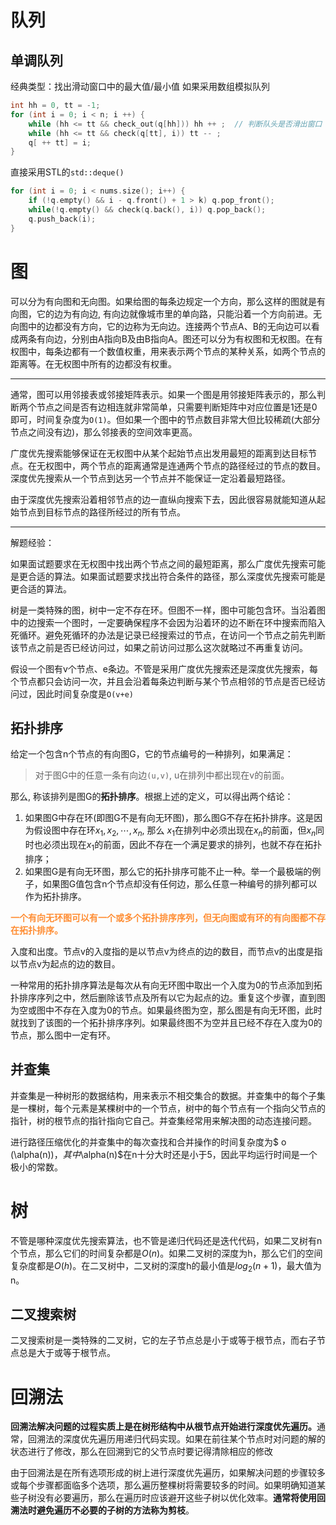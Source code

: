 # 队列
## 单调队列
经典类型：找出滑动窗口中的最大值/最小值
如果采用数组模拟队列
```C++
int hh = 0, tt = -1;
for (int i = 0; i < n; i ++) {
    while (hh <= tt && check_out(q[hh])) hh ++ ;  // 判断队头是否滑出窗口
    while (hh <= tt && check(q[tt], i)) tt -- ;
    q[ ++ tt] = i;
}
```
直接采用STL的`std::deque()`
```C++
for (int i = 0; i < nums.size(); i++) {
    if (!q.empty() && i - q.front() + 1 > k) q.pop_front();
    while(!q.empty() && check(q.back(), i)) q.pop_back();
    q.push_back(i);
}
```

# 图
可以分为有向图和无向图。如果给图的每条边规定一个方向，那么这样的图就是有向图，它的边为有向边, 有向边就像城市里的单向路，只能沿着一个方向前进。无向图中的边都没有方向，它的边称为无向边。连接两个节点A、B的无向边可以看成两条有向边，分别由A指向B及由B指向A。图还可以分为有权图和无权图。在有权图中，每条边都有一个数值权重，用来表示两个节点的某种关系，如两个节点的距离等。在无权图中所有的边都没有权重。

---
通常，图可以用邻接表或邻接矩阵表示。如果一个图是用邻接矩阵表示的，那么判断两个节点之间是否有边相连就非常简单，只需要判断矩阵中对应位置是1还是0即可，时间复杂度为`O(1)`。但如果一个图中的节点数目非常大但比较稀疏(大部分节点之间没有边)，那么邻接表的空间效率更高。

广度优先搜索能够保证在无权图中从某个起始节点出发用最短的距离到达目标节点。在无权图中，两个节点的距离通常是连通两个节点的路径经过的节点的数目。深度优先搜索从一个节点到达另一个节点并不能保证一定沿着最短路径。

由于深度优先搜索沿着相邻节点的边一直纵向搜索下去，因此很容易就能知道从起始节点到目标节点的路径所经过的所有节点。

---
解题经验：

如果面试题要求在无权图中找出两个节点之间的最短距离，那么广度优先搜索可能是更合适的算法。如果面试题要求找出符合条件的路径，那么深度优先搜索可能是更合适的算法。

树是一类特殊的图，树中一定不存在环。但图不一样，图中可能包含环。当沿着图中的边搜索一个图时，一定要确保程序不会因为沿着环的边不断在环中搜索而陷入死循环。避免死循环的办法是记录已经搜索过的节点，在访问一个节点之前先判断该节点之前是否已经访问过，如果之前访问过那么这次就略过不再重复访问。

假设一个图有v个节点、e条边。不管是采用广度优先搜索还是深度优先搜索，每个节点都只会访问一次，并且会沿着每条边判断与某个节点相邻的节点是否已经访问过，因此时间复杂度是`O(v+e)`

## 拓扑排序

给定一个包含n个节点的有向图G，它的节点编号的一种排列，如果满足：
> 对于图G中的任意一条有向边`(u,v)`, u在排列中都出现在v的前面。

那么, 称该排列是图G的<b>拓扑排序</b>。根据上述的定义，可以得出两个结论：
1. 如果图G中存在环(即图G不是有向无环图)，那么图G不存在拓扑排序。这是因为假设图中存在环$x_1,x_2,⋯ ,x_n$, 那么 $x_1$在排列中必须出现在$x_n$的前面，但$x_n$同时也必须出现在$x_1$的前面，因此不存在一个满足要求的排列，也就不存在拓扑排序；
2. 如果图G是有向无环图，那么它的拓扑排序可能不止一种。举一个最极端的例子，如果图G值包含n个节点却没有任何边，那么任意一种编号的排列都可以作为拓扑排序。

<b><font color=FF8D33>一个有向无环图可以有一个或多个拓扑排序序列，但无向图或有环的有向图都不存在拓扑排序。</font></b>

入度和出度。节点v的入度指的是以节点v为终点的边的数目，而节点v的出度是指以节点v为起点的边的数目。

一种常用的拓扑排序算法是每次从有向无环图中取出一个入度为0的节点添加到拓扑排序序列之中，然后删除该节点及所有以它为起点的边。重复这个步骤，直到图为空或图中不存在入度为0的节点。如果最终图为空，那么图是有向无环图，此时就找到了该图的一个拓扑排序序列。如果最终图不为空并且已经不存在入度为0的节点，那么图中一定有环。

## 并查集
并查集是一种树形的数据结构，用来表示不相交集合的数据。并查集中的每个子集是一棵树，每个元素是某棵树中的一个节点，树中的每个节点有一个指向父节点的指针，树的根节点的指针指向它自己。并查集经常用来解决图的动态连接问题。

进行路径压缩优化的并查集中的每次查找和合并操作的时间复杂度为$ o (\alpha(n))$，其中$\alpha(n)$在n十分大时还是小于5，因此平均运行时间是一个极小的常数。

# 树
不管是哪种深度优先搜索算法，也不管是递归代码还是迭代代码，如果二叉树有n个节点，那么它们的时间复杂都是$O(n)$。如果二叉树的深度为h，那么它们的空间复杂度都是$O(h)$。在二叉树中，二叉树的深度h的最小值是$log_2(n+1)$，最大值为n。

## 二叉搜索树

二叉搜索树是一类特殊的二叉树，它的左子节点总是小于或等于根节点，而右子节点总是大于或等于根节点。

# 回溯法
<b>回溯法解决问题的过程实质上是在树形结构中从根节点开始进行深度优先遍历。</b>通常，回溯法的深度优先遍历用递归代码实现。如果在前往某个节点时对问题的解的状态进行了修改，那么在回溯到它的父节点时要记得清除相应的修改

由于回溯法是在所有选项形成的树上进行深度优先遍历，如果解决问题的步骤较多或每个步骤都面临多个选项，那么遍历整棵树将需要较多的时间。如果明确知道某些子树没有必要遍历，那么在遍历时应该避开这些子树以优化效率。<b>通常将使用回溯法时避免遍历不必要的子树的方法称为剪枝</b>。
